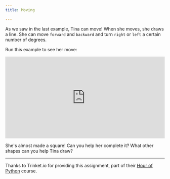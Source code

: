 ```yaml
---
title: Moving

---
```



As we saw in the last example, Tina can move!  When she moves, she draws a line.  She can move `forward` and `backward` and turn `right` or `left` a certain number of degrees.

Run this example to see her move:
 
<iframe width="100%" height="258.0" src="https://trinket.io/tools/1.0/jekyll/embed/python#code=import%20turtle%0Atina%20%3D%20turtle.Turtle%28%29%0Atina.shape%28%22turtle%22%29%0A%0Atina.forward%2850%29%0Atina.left%2890%29%0Atina.forward%2850%29%0Atina.left%2890%29%0Atina.forward%2850%29" frameborder="0" marginwidth="0" marginheight="0" allowfullscreen></iframe>

She's almost made a square!  Can you help her complete it?  What other shapes can you help Tina draw?



---

Thanks to Trinket.io for providing this assignment, 
part of their [Hour of Python](https://hourofpython.com/a-visual-introduction-to-python/) 
course.
